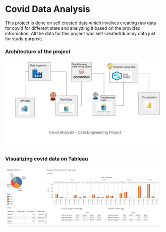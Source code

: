 
# Covid Data Analysis
This project is done on self created data which involves creating raw data for covid for different state and analyzing it based on the provided information. All the data for this project was self created/dummy data just for study purpose.

### Architecture of the project 
![Alt text](https://raw.githubusercontent.com/Punam918/Covid_Data_Data_Engineering/refs/heads/master/Architecture.jpg)

### Visualizing covid data on Tableau

![Alt text](https://raw.githubusercontent.com/Punam918/Covid_Data_Data_Engineering/refs/heads/master/tableauVisualization.jpg)





